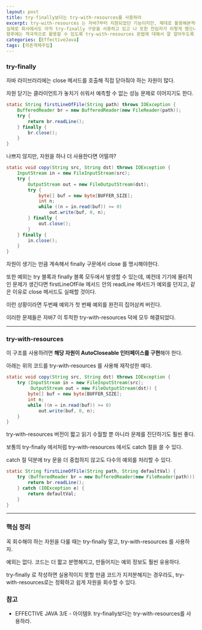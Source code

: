 ```yaml
---
layout: post
title: try-finally보다는 try-with-resources를 사용하라
excerpt: try-with-resources 는 자바7부터 지원되었던 기능이지만, 제대로 활용해본적이 없다.
실제로 회사에서도 아직 try-finally 구문을 사용하고 있고 나 또한 전임자가 이렇게 했으니 그냥 따라하자는 식으로 많이 쓴것 같다.
향후에는 적극적으로 활용할 수 있도록 try-with-resources 문법에 대해서 잘 알아두도록 하자. 
categories: [EffectiveJava]
tags: [의존객체주입]
---
```


### try-finally

자바 라이브러리에는 close 메서드를 호출해 직접 닫아줘야 하는 자원이 많다.

자원 닫기는 클라이언트가 놓치기 쉬워서 예측할 수 없는 성능 문제로 이어지기도 한다.

~~~java
static String firstLineOfFile(String path) throws IOException {
    BufferedReader br = new BufferedReader(new FileReader(path));
    try {
        return br.readLine();
    } finally {
        br.close();  
    }
}
~~~


나쁘지 않지만, 자원을 하나 더 사용한다면 어떨까?

~~~java
static void copy(String src, String dst) throws IOException {
    InputStream in = new FileInputStream(src);
    try {
        OutputStream out = new FileOutputStream(dst);
        try {
            byte[] buf = new byte[BUFFER_SIZE];
            int n;
            while ((n = in.read(buf)) >= 0)
                out.write(buf, 0, n);
        } finally {
            out.close();
        }
    } finally {
        in.close();
    }
}
~~~


자원이 생기는 만큼 계속해서 finally 구문에서 close 를 명시해야한다.

또한 예외는 try 블록과 finally 블록 모두에서 발생할 수 있는데, 예컨데 기기에 물리적인 문제가 생긴다면 firstLineOfFile 메서드 안의 readLine 메서드가 예외를 던지고, 같은 이유로 close 메서드도 실패할 것이다.

이런 상황이라면 두번째 예외가 첫 번째 예외를 완전히 집어삼켜 버린다.

이러한 문제들은 자바7 이 투척한 try-with-resources 덕에 모두 해결되었다.

<hr>

### try-with-resources


이 구조를 사용하려면 **해당 자원이 AutoCloseable 인터페이스를 구현**해야 한다.

아래는 위의 코드를 try-with-resources 를 사용해 재작성한 예다.

~~~java
static void copy(String src, String dst) throws IOException {
    try (InputStream in = new FileInputStream(src);
         OutputStream out = new FileOutputStream(dst)) {
        byte[] buf = new byte[BUFFER_SIZE];
        int n;
        while ((n = in.read(buf)) >= 0)
            out.write(buf, 0, n);
    }
}
~~~


try-with-resources 버전이 짧고 읽기 수월할 뿐 아니라 문제를 진단하기도 훨씬 좋다.

보통의 try-finally 에서처럼 try-with-resources 에서도 catch 절을 쓸 수 있다. 

catch 절 덕분에 try 문을 더 중첩하지 않고도 다수의 예외를 처리할 수 있다.

~~~java
static String firstLineOfFile(String path, String defaultVal) {
    try (BufferedReader br = new BufferedReader(new FileReader(path))) {
        return br.readLine();
    } catch (IOException e) {
        return defaultVal;
    }
}
~~~

<hr>

### 핵심 정리


꼭 회수해야 하는 자원을 다룰 때는 try-finally 말고, try-with-resources 를 사용하자.

예외는 없다. 코드는 더 짧고 분명해지고, 만들어지는 예외 정보도 훨씬 유용하다. 

try-finally 로 작성하면 실용적이지 못할 만큼 코드가 지저분해지는 경우라도, try-with-resources로는 정확하고 쉽게 자원을 회수할 수 있다.


### 참고
* EFFECTIVE JAVA 3/E - 아이템9. try-finally보다는 try-with-resources를 사용하라.
